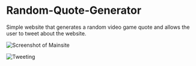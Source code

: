 # Random-Quote-Generator
Simple website that generates a random video game quote and allows the user to tweet about the website.

![Screenshot of Mainsite](http://i.imgur.com/67X61z0.png)

![Tweeting](http://i.imgur.com/kFXIfOC.png)

